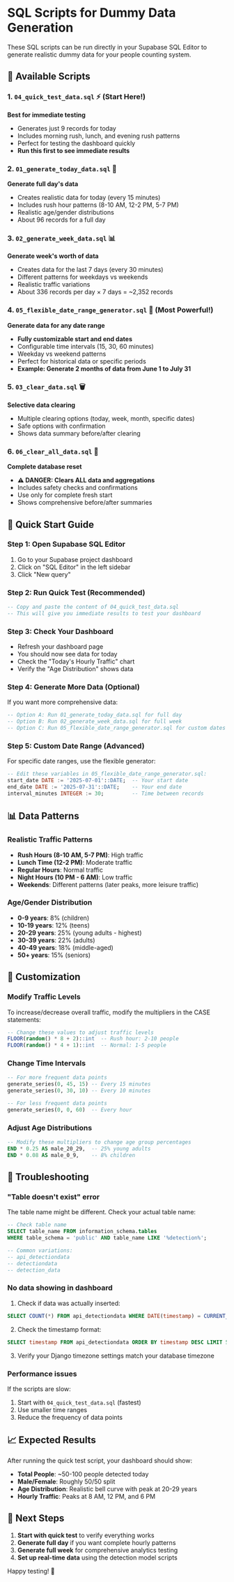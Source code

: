 # SQL Scripts for Dummy Data Generation

These SQL scripts can be run directly in your Supabase SQL Editor to generate realistic dummy data for your people counting system.

## 📁 Available Scripts

### 1. `04_quick_test_data.sql` ⚡ (Start Here!)
**Best for immediate testing**
- Generates just 9 records for today
- Includes morning rush, lunch, and evening rush patterns
- Perfect for testing the dashboard quickly
- **Run this first to see immediate results**

### 2. `01_generate_today_data.sql` 📅
**Generate full day's data**
- Creates realistic data for today (every 15 minutes)
- Includes rush hour patterns (8-10 AM, 12-2 PM, 5-7 PM)
- Realistic age/gender distributions
- About 96 records for a full day

### 3. `02_generate_week_data.sql` 📊
**Generate week's worth of data**
- Creates data for the last 7 days (every 30 minutes)
- Different patterns for weekdays vs weekends
- Realistic traffic variations
- About 336 records per day × 7 days = ~2,352 records

### 4. `05_flexible_date_range_generator.sql` 🎯 (Most Powerful!)
**Generate data for any date range**
- **Fully customizable start and end dates**
- Configurable time intervals (15, 30, 60 minutes)
- Weekday vs weekend patterns
- Perfect for historical data or specific periods
- **Example: Generate 2 months of data from June 1 to July 31**

### 5. `03_clear_data.sql` 🗑️
**Selective data clearing**
- Multiple clearing options (today, week, month, specific dates)
- Safe options with confirmation
- Shows data summary before/after clearing

### 6. `06_clear_all_data.sql` 🚨
**Complete database reset**
- **⚠️ DANGER: Clears ALL data and aggregations**
- Includes safety checks and confirmations
- Use only for complete fresh start
- Shows comprehensive before/after summaries

## 🚀 Quick Start Guide

### Step 1: Open Supabase SQL Editor
1. Go to your Supabase project dashboard
2. Click on "SQL Editor" in the left sidebar
3. Click "New query"

### Step 2: Run Quick Test (Recommended)
```sql
-- Copy and paste the content of 04_quick_test_data.sql
-- This will give you immediate results to test your dashboard
```

### Step 3: Check Your Dashboard
- Refresh your dashboard page
- You should now see data for today
- Check the "Today's Hourly Traffic" chart
- Verify the "Age Distribution" shows data

### Step 4: Generate More Data (Optional)
If you want more comprehensive data:
```sql
-- Option A: Run 01_generate_today_data.sql for full day
-- Option B: Run 02_generate_week_data.sql for full week
-- Option C: Run 05_flexible_date_range_generator.sql for custom dates
```

### Step 5: Custom Date Range (Advanced)
For specific date ranges, use the flexible generator:
```sql
-- Edit these variables in 05_flexible_date_range_generator.sql:
start_date DATE := '2025-07-01'::DATE;  -- Your start date
end_date DATE := '2025-07-31'::DATE;    -- Your end date
interval_minutes INTEGER := 30;         -- Time between records
```

## 📊 Data Patterns

### Realistic Traffic Patterns
- **Rush Hours (8-10 AM, 5-7 PM)**: High traffic
- **Lunch Time (12-2 PM)**: Moderate traffic  
- **Regular Hours**: Normal traffic
- **Night Hours (10 PM - 6 AM)**: Low traffic
- **Weekends**: Different patterns (later peaks, more leisure traffic)

### Age/Gender Distribution
- **0-9 years**: 8% (children)
- **10-19 years**: 12% (teens)
- **20-29 years**: 25% (young adults - highest)
- **30-39 years**: 22% (adults)
- **40-49 years**: 18% (middle-aged)
- **50+ years**: 15% (seniors)

## 🔧 Customization

### Modify Traffic Levels
To increase/decrease overall traffic, modify the multipliers in the CASE statements:
```sql
-- Change these values to adjust traffic levels
FLOOR(random() * 8 + 2)::int  -- Rush hour: 2-10 people
FLOOR(random() * 4 + 1)::int  -- Normal: 1-5 people
```

### Change Time Intervals
```sql
-- For more frequent data points
generate_series(0, 45, 15) -- Every 15 minutes
generate_series(0, 30, 10) -- Every 10 minutes

-- For less frequent data points  
generate_series(0, 0, 60)  -- Every hour
```

### Adjust Age Distributions
```sql
-- Modify these multipliers to change age group percentages
END * 0.25 AS male_20_29,  -- 25% young adults
END * 0.08 AS male_0_9,    -- 8% children
```

## 🐛 Troubleshooting

### "Table doesn't exist" error
The table name might be different. Check your actual table name:
```sql
-- Check table name
SELECT table_name FROM information_schema.tables 
WHERE table_schema = 'public' AND table_name LIKE '%detection%';

-- Common variations:
-- api_detectiondata
-- detectiondata  
-- detection_data
```

### No data showing in dashboard
1. Check if data was actually inserted:
```sql
SELECT COUNT(*) FROM api_detectiondata WHERE DATE(timestamp) = CURRENT_DATE;
```

2. Check the timestamp format:
```sql
SELECT timestamp FROM api_detectiondata ORDER BY timestamp DESC LIMIT 5;
```

3. Verify your Django timezone settings match your database timezone

### Performance issues
If the scripts are slow:
1. Start with `04_quick_test_data.sql` (fastest)
2. Use smaller time ranges
3. Reduce the frequency of data points

## 📈 Expected Results

After running the quick test script, your dashboard should show:
- **Total People**: ~50-100 people detected today
- **Male/Female**: Roughly 50/50 split
- **Age Distribution**: Realistic bell curve with peak at 20-29 years
- **Hourly Traffic**: Peaks at 8 AM, 12 PM, and 6 PM

## 🎯 Next Steps

1. **Start with quick test** to verify everything works
2. **Generate full day** if you want complete hourly patterns  
3. **Generate full week** for comprehensive analytics testing
4. **Set up real-time data** using the detection model scripts

Happy testing! 🚀
